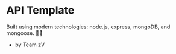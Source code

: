 # API Template

Built using modern technologies: node.js, express, mongoDB, and mongoose. 👌🏼

- by Team zV